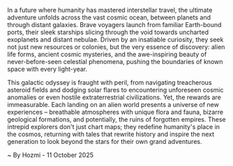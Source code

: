 
In a future where humanity has mastered interstellar travel, the ultimate adventure unfolds across the vast cosmic ocean, between planets and through distant galaxies. Brave voyagers launch from familiar Earth-bound ports, their sleek starships slicing through the void towards uncharted exoplanets and distant nebulae. Driven by an insatiable curiosity, they seek not just new resources or colonies, but the very essence of discovery: alien life forms, ancient cosmic mysteries, and the awe-inspiring beauty of never-before-seen celestial phenomena, pushing the boundaries of known space with every light-year.

This galactic odyssey is fraught with peril, from navigating treacherous asteroid fields and dodging solar flares to encountering unforeseen cosmic anomalies or even hostile extraterrestrial civilizations. Yet, the rewards are immeasurable. Each landing on an alien world presents a universe of new experiences – breathable atmospheres with unique flora and fauna, bizarre geological formations, and potentially, the ruins of forgotten empires. These intrepid explorers don't just chart maps; they redefine humanity's place in the cosmos, returning with tales that rewrite history and inspire the next generation to look beyond the stars for their own grand adventures.

~ By Hozmi - 11 October 2025
